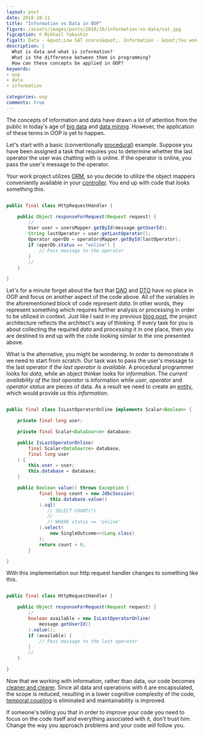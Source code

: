 ```yaml
---
layout: post
date: 2018-10-11
title: "Information vs Data in OOP"
figure: /assets/images/posts/2018/10/information-vs-data/sat.jpg
figcaption: © Mikhail Yakushin
figalt: Data - &quot;Low SAT scores&quot;. Information - &quot;You won't get into the college of your choice&quot;
description: |
  What is data and what is information?
  What is the difference between them in programming?
  How can these concepts be applied in OOP?
keywords:
- oop
- data
- information

categories: oop
comments: true
---
```


The concepts of information and data have drawn a lot of attention
from the public in today's age of [big data] and [data mining].
However, the application of these terms in OOP is yet to happen.

<!--more-->

Let's start with a basic (conventionally [procedural]) example. Suppose you have been assigned a
task that requires you to determine whether the last operator the
user was chatting with is online. If the operator is online, you
pass the user's message to the operator.

Your work project utilizes [ORM], so you decide to utilize the object mappers conveniently
available in your [controller]. You end up with code that looks something this.

```java

public final class HttpRequestHandler {

    public Object responseForRequest(Request request) {
        //
        User user = usersMapper.getById(message.getUserId);
        String lastOperator = user.getLastOperator();
        Operator operDb = operatorsMapper.getById(lastOperator);
        if (operDb.status == "online") {
            // Pass message to the operator
        }
        //
    }

}

```



Let's for a minute forget about the fact that [DAO] and [DTO] have no place
in OOP and focus on another aspect of the code above. All of the variables
in the aforementioned block of code represent *data*. In other words, they represent
something which requires further analysis or processing in order to be utilized in context.
Just like I said in my previous [blog post], the project architecture reflects the
architect's way of thinking. If every task for you is about collecting the required
*data* and *processing* it in one place, then you are destined to end up with the code
looking similar to the one presented above.

What is the alternative, you might be wondering. In order to demonstrate it
we need to start from scratch. Our task was to pass the user's
message to the last operator if *the last operator is available*. A procedural
programmer looks for *data*, while an object thinker looks for *information*.
The *current availability of the last operator* is information while *user*, *operator*
and *operator status* are pieces of data. As a result we need to create an [entity],
which would provide us this *information*.

```java

public final class IsLastOperatorOnline implements Scalar<Boolean> {

    private final long user;

    private final Scalar<DataSource> database;

    public IsLastOperatorOnline(
        final Scalar<DataSource> database,
        final long user
    ) {
        this.user = user;
        this.database = database;
    }

    public Boolean value() throws Exception {
            final long count = new JdbcSession(
                this.database.value()
            ).sql(
               // SELECT COUNT(*)
               //
               // WHERE status == 'online'
            ).select(
                new SingleOutcome<>(Long.class)
            );
            return count > 0;
        }

}

```

With this implementation our http request handler changes to something like this.

```java

public final class HttpRequestHandler {

    public Object responseForRequest(Request request) {
        //
        boolean available = new IsLastOperatorOnline(
            message.getUserId()
        ).value();
        if (available) {
            // Pass message to the last operator
        }
        //
    }

}

```

Now that we working with information, rather than data, our code becomes [cleaner
and clearer]. Since all data and operations with it are encapsulated, the scope is reduced,
resulting in a lower cognitive complexity of the code, [temporal coupling] is eliminated and
maintainability is improved.

If someone's telling you that in order to improve your code you need to focus on the code
itself and everything associated with it, don't trust him. Change the way you approach
problems and your code will follow you.

[big data]:                     https://en.wikipedia.org/wiki/Big_data
[data mining]:                  https://en.wikipedia.org/wiki/Data_mining
[ORM]:                          https://www.yegor256.com/2014/12/01/orm-offensive-anti-pattern.html
[controller]:                   https://www.yegor256.com/2016/12/13/mvc-vs-oop.html
[DAO]:                          https://www.yegor256.com/2017/12/05/data-access-object.html
[DTO]:                          https://www.driver733.com/2018/10/08/entity-and-dto.html
[procedural]:                   https://www.driver733.com/2018/07/27/props-file.html
[blog post]:                    https://www.driver733.com/2018/10/08/entity-and-dto.html
[entity]:                       https://www.driver733.com/2018/10/08/entity-and-dto.html
[cleaner and clearer]:          https://www.yegor256.com/2018/09/12/clear-code.html
[temporal coupling]:            https://www.yegor256.com/2015/12/08/temporal-coupling-between-method-calls.html

[improved maintainability]:     https://www.yegor256.com/2016/08/30/decomposition-of-responsibility.html
